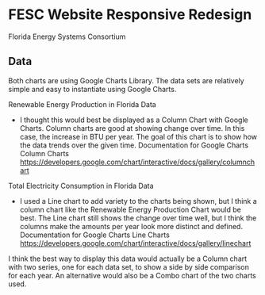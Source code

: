 # FESC Website Responsive Redesign
Florida Energy Systems Consortium

## Data
Both charts are using Google Charts Library. The data sets are relatively simple and easy to instantiate using Google Charts.

Renewable Energy Production in Florida Data
- I thought this would best be displayed as a Column Chart with Google Charts. Column charts are good at showing change over time. In this case, the increase in BTU per year. The goal of this chart is to show how the data trends over the given time. 
Documentation for Google Charts Column Charts https://developers.google.com/chart/interactive/docs/gallery/columnchart

Total Electricity Consumption in Florida Data
- I used a Line chart to add variety to the charts being shown, but I think a column chart like the Renewable Energy Production Chart would be best. The Line chart still shows the change over time well, but I think the columns make the amounts per year look more distinct and defined. 
Documentation for Google Charts Line Charts
https://developers.google.com/chart/interactive/docs/gallery/linechart

I think the best way to display this data would actually be a Column chart with two series, one for each data set, to show a side by side comparison for each year. An alternative would also be a Combo chart of the two charts used.
